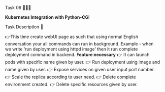 Task 09 👨🏻‍💻

**Kubernetes Integration with Python-CGI**

Task Description 📄

👉This time create webUI page as such that using normal English conversation your all commands can run in background. 
Example - when we write 'run deployment using httpd image' then it run complete deployment command in backend. 
**Feature necessary**
👉 It can launch pods with specific name given by user. 
👉 Run deployment using image and name given by user. 
👉 Expose services on given user input port number. 
👉 Scale the replica according to user need. 
👉 Delete complete environment created. 
👉 Delete specific resources given by user. 
